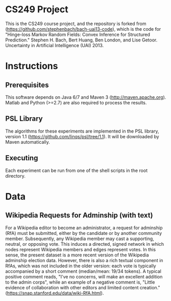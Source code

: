 CS249 Project
===============

This is the CS249 course project, and the repository is forked from (https://github.com/stephenbach/bach-uai13-code), which is the code for "Hinge-loss Markov Random Fields: Convex Inference for Structured Prediction." Stephen H. Bach, Bert Huang, Ben London, and Lise Getoor. Uncertainty in Artificial Intelligence (UAI) 2013. 

Instructions
=============

Prerequisites
-------------
This software depends on Java 6/7 and Maven 3 (http://maven.apache.org). Matlab and
Python (>=2.7) are also required to process the results.

PSL Library
-----------
The algorithms for these experiments are implemented in the PSL library, version 1.1
(https://github.com/linqs/psl/tree/1.1). It will be downloaded by Maven automatically.

Executing
---------
Each experiment can be run from one of the shell scripts in the root directory.

Data
====

Wikipedia Requests for Adminship (with text)
--------
For a Wikipedia editor to become an administrator, a request for adminship (RfA) must be submitted, either by the candidate or by another community member. Subsequently, any Wikipedia member may cast a supporting, neutral, or opposing vote. This induces a directed, signed network in which nodes represent Wikipedia members and edges represent votes. In this sense, the present dataset is a more recent version of the Wikipedia adminship election data. However, there is also a rich textual component in RfAs, which was not included in the older version: each vote is typically accompanied by a short comment (median/mean: 19/34 tokens). A typical positive comment reads, "I've no concerns, will make an excellent addition to the admin corps", while an example of a negative comment is, "Little evidence of collaboration with other editors and limited content creation."
(https://snap.stanford.edu/data/wiki-RfA.html).



